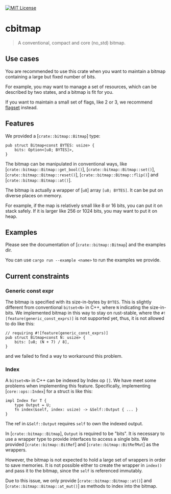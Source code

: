 [![MIT License](https://img.shields.io/badge/License-MIT-yellow.svg)](https://opensource.org/licenses/MIT)

# cbitmap
  
   > A conventional, compact and core (no_std) bitmap.
  
  ## Use cases
  You are recommended to use this crate when you want to 
  maintain a bitmap containing a large but fixed number of bits. 
  
  For example, you may want to manage a set of resources, which 
  can be described by two states, and a bitmap is fit for you. 
  
  If you want to maintain a small set of flags, like 2 or 3, we
  recommend [flagset](https://crates.io/crates/flagset) instead.
  
  ## Features
  We provided a [`crate::bitmap::Bitmap`] type:
  ```ignore
  pub struct Bitmap<const BYTES: usize> {
      bits: Option<[u8; BYTES]>,
  }
  ```
  
  The bitmap can be manipulated in conventional ways, like 
  [`crate::bitmap::Bitmap::get_bool()`], 
  [`crate::bitmap::Bitmap::set()`], 
  [`crate::bitmap::Bitmap::reset()`], 
  [`crate::bitmap::Bitmap::flip()`] and 
  [`crate::bitmap::Bitmap::at()`].
  
  The bitmap is actually a wrapper of [`u8`] array `[u8; BYTES]`.
  It can be put on diverse places on memory. 
  
  For example, if the map is relatively small like 8 or 16 bits, 
  you can put it on stack safely. If it is larger like 256 or 
  1024 bits, you may want to put it on heap. 
  
  ## Examples
  Please see the documentation of [`crate::bitmap::Bitmap`] and 
  the examples dir.
  
  You can use `cargo run --example <name>` to run the examples we 
  provide.
  
  ## Current constraints
  ### Generic const expr
  The bitmap is specified with its size-in-bytes by `BYTES`. This 
  is slightly different from conventional `bitset<N>` in C++, 
  where `N` indicating the size-in-bits. We implemented bitmap 
  in this way to stay on rust-stable, where the 
  `#![feature(generic_const_exprs)]` is not supported yet, thus, 
  it is not allowed to do like this:
  ```ignore
  // requiring #![feature(generic_const_exprs)]
  pub struct Bitmap<const N: usize> {
      bits: [u8; (N + 7) / 8],
  }
  ```
  and we failed to find a way to workaround this problem. 
  
  ### Index
  A `bitset<N>` in C++ can be indexed by Index op `[]`. We have 
  meet some problems when implementing this feature. Specifically, 
  implementing [`core::ops::Index`] for a struct is like this:
  ```ignore
  impl Index for T {
      type Output = U;
      fn index(&self, index: usize) -> &Self::Output { ... }
  }
  ```
  The ref in `&Self::Output` requires `self` to own the indexed output. 
  
  In [`crate::bitmap::Bitmap`], `Output` is required to be "bits". 
  It is necessary to use a wrapper type to provide interfaces to 
  access a single bits. We provided [`crate::bitmap::BitRef`] and 
  [`crate::bitmap::BitRefMut`] as the wrappers. 
  
  However, the bitmap is not expected to hold a large set of wrappers 
  in order to save memories. 
  It is not possible either to create the wrapper in `index()` and 
  pass it to the bitmap, since the `self` is referenced immutably.
  
  Due to this issue, we only provide [`crate::bitmap::Bitmap::at()`] 
  and [`crate::bitmap::Bitmap::at_mut()`] as methods
  to index into the bitmap.